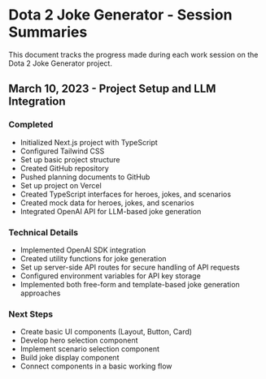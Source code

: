 # Dota 2 Joke Generator - Session Summaries

This document tracks the progress made during each work session on the Dota 2 Joke Generator project.

## March 10, 2023 - Project Setup and LLM Integration

### Completed
- Initialized Next.js project with TypeScript
- Configured Tailwind CSS
- Set up basic project structure
- Created GitHub repository
- Pushed planning documents to GitHub
- Set up project on Vercel
- Created TypeScript interfaces for heroes, jokes, and scenarios
- Created mock data for heroes, jokes, and scenarios
- Integrated OpenAI API for LLM-based joke generation

### Technical Details
- Implemented OpenAI SDK integration
- Created utility functions for joke generation
- Set up server-side API routes for secure handling of API requests
- Configured environment variables for API key storage
- Implemented both free-form and template-based joke generation approaches

### Next Steps
- Create basic UI components (Layout, Button, Card)
- Develop hero selection component
- Implement scenario selection component
- Build joke display component
- Connect components in a basic working flow 